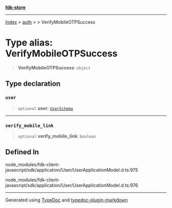 [**fdk-store**](../../../README.md)
***

[Index](../../../API.md) > [auth](../../README.md) > [<internal>](../README.md) > VerifyMobileOTPSuccess

# Type alias: VerifyMobileOTPSuccess

> **VerifyMobileOTPSuccess**: `object`

## Type declaration

### `user`

> `optional` **user**: [`UserSchema`](type-alias.UserSchema.md)

***

### `verify_mobile_link`

> `optional` **verify\_mobile\_link**: `boolean`

## Defined In

node\_modules/fdk-client-javascript/sdk/application/User/UserApplicationModel.d.ts:975

node\_modules/fdk-client-javascript/sdk/application/User/UserApplicationModel.d.ts:976

***
Generated using [TypeDoc](https://typedoc.org/) and [typedoc-plugin-markdown](https://www.npmjs.com/package/typedoc-plugin-markdown)
